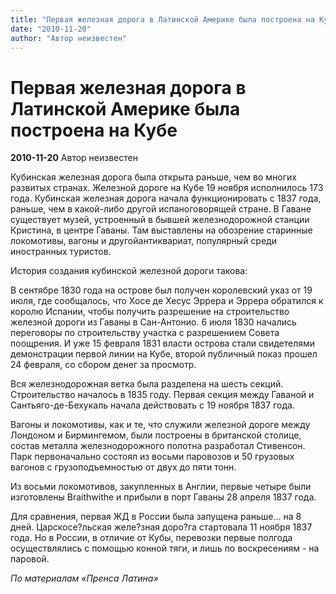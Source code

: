 ```yaml
---
title: "Первая железная дорога в Латинской Америке была построена на Кубе"
date: "2010-11-20"
author: "Автор неизвестен"
---
```


# Первая железная дорога в Латинской Америке была построена на Кубе

**2010-11-20** Автор неизвестен

Кубинская железная дорога была открыта раньше, чем во многих развитых странах. Железной дороге на Кубе 19 ноября исполнилось 173 года. Кубинская железная дорога начала функционировать с 1837 года, раньше, чем в какой-либо другой испаноговорящей стране. В Гаване существует музей, устроенный в бывшей железнодорожной станции Кристина, в центре Гаваны. Там выставлены на обозрение старинные локомотивы, вагоны и другойантиквариат, популярный среди иностранных туристов.

История создания кубинской железной дороги такова:

В сентябре 1830 года на острове был получен королевский указ от 19 июля, где сообщалось, что Хосе де Хесус Эррера и Эррера обратился к королю Испании, чтобы получить разрешение на строительство железной дороги из Гаваны в Сан-Антонио. 6 июля 1830 начались переговоры по строительству участка с разрешением Совета поощрения. И уже 15 февраля 1831 власти острова стали свидетелями демонстрации первой линии на Кубе, второй публичный показ прошел 24 февраля, со сбором денег за просмотр.

Вся железнодорожная ветка была разделена на шесть секций. Строительство началось в 1835 году. Первая секция между Гаваной и Сантьяго-де-Бехукаль начала действовать с 19 ноября 1837 года.

Вагоны и локомотивы, как и те, что служили железной дороге между Лондоном и Бирмингемом, были построены в британской столице, состав металла железнодорожного полотна разработал Стивенсон. Парк первоначально состоял из восьми паровозов и 50 грузовых вагонов с грузоподъемностью от двух до пяти тонн.

Из восьми локомотивов, закупленных в Англии, первые четыре были изготовлены Braithwithe и прибыли в порт Гаваны 28 апреля 1837 года.

Для сравнения, первая ЖД в России была запущена раньше... на 8 дней. Царскосе?льская желе?зная доро?га стартовала 11 ноября 1837 года. Но в России, в отличие от Кубы, перевозки первые полгода осуществлялись с помощью конной тяги, и лишь по воскресениям - на паровой.

*По материалам «Пренса Латина»*